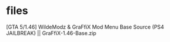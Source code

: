 # files


[GTA 5/1.46] WildeModz & GraFfiX Mod Menu Base Source (PS4 JAILBREAK) || GraFfiX-1.46-Base.zip
